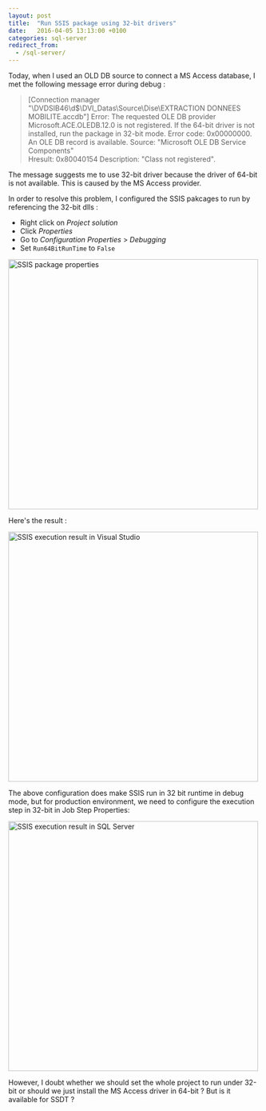 ```yaml
---
layout: post
title:  "Run SSIS package using 32-bit drivers"
date:   2016-04-05 13:13:00 +0100
categories: sql-server
redirect_from:
  - /sql-server/
---
```


Today, when I used an OLD DB source to connect a MS Access database, I met the 
following message error during debug :

> [Connection manager "\\DVDSIB46\d$\DVI_Datas\Source\Dise\EXTRACTION DONNEES 
MOBILITE.accdb"] Error: The requested OLE DB provider Microsoft.ACE.OLEDB.12.0 
is not registered. If the 64-bit driver is not installed, run the package in 
32-bit mode. Error code: 0x00000000.
An OLE DB record is available.  Source: "Microsoft OLE DB Service Components"  
Hresult: 0x80040154  Description: "Class not registered".

The message suggests me to use 32-bit driver because the driver of 64-bit is not 
available. This is caused by the MS Access provider. 

In order to resolve this problem, I configured the SSIS pakcages to run by
referencing the 32-bit dlls : 

<!--more-->

* Right click on _Project solution_
* Click _Properties_
* Go to _Configuration Properties_ > _Debugging_
* Set `Run64BitRunTime` to `False`

<img src="{{ site.url }}/assets/20160405-solution-properties.png" width="500" alt="SSIS package properties">

Here's the result :

<img src="{{ site.url }}/assets/20160405-result.png" width="500" alt="SSIS execution result in Visual Studio">

The above configuration does make SSIS run in 32 bit runtime in debug mode, but for production environment, we need 
to configure the execution step in 32-bit in Job Step Properties:

<img src="{{ site.url }}/assets/20160405-solution-properties-2.png" width="500" alt="SSIS execution result in SQL Server">

However, I doubt whether we should set the whole project to run under 32-bit or
should we just install the MS Access driver in 64-bit ? But is it available for 
SSDT ?
